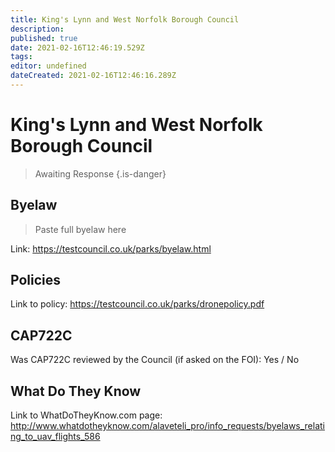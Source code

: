 ```yaml
---
title: King's Lynn and West Norfolk Borough Council
description: 
published: true
date: 2021-02-16T12:46:19.529Z
tags: 
editor: undefined
dateCreated: 2021-02-16T12:46:16.289Z
---
```


# King's Lynn and West Norfolk Borough Council
>  Awaiting Response
> {.is-danger}

## Byelaw
> Paste full byelaw here

Link:
https://testcouncil.co.uk/parks/byelaw.html

## Policies
Link to policy:
https://testcouncil.co.uk/parks/dronepolicy.pdf

## CAP722C

Was CAP722C reviewed by the Council (if asked on the FOI): Yes / No

## What Do They Know

Link to WhatDoTheyKnow.com page:
http://www.whatdotheyknow.com/alaveteli_pro/info_requests/byelaws_relating_to_uav_flights_586

